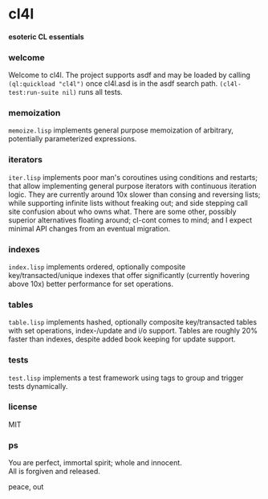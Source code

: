 # cl4l
#### esoteric CL essentials

### welcome
Welcome to cl4l. The project supports asdf and may be loaded by calling ```(ql:quickload "cl4l")``` once cl4l.asd is in the asdf search path. ```(cl4l-test:run-suite nil)``` runs all tests.

### memoization
```memoize.lisp``` implements general purpose memoization of arbitrary, potentially parameterized expressions.

### iterators
```iter.lisp``` implements poor man's coroutines using conditions and restarts; that allow implementing general purpose iterators with continuous iteration logic. They are currently around 10x slower than consing and reversing lists; while supporting infinite lists without freaking out; and side stepping call site confusion about who owns what. There are some other, possibly superior alternatives floating around; cl-cont comes to mind; and I expect minimal API changes from an eventual migration.

### indexes
```index.lisp``` implements ordered, optionally composite key/transacted/unique indexes that offer significantly (currently hovering above 10x) better performance for set operations.

### tables
```table.lisp``` implements hashed, optionally composite key/transacted tables with set operations, index-/update and i/o support. Tables are roughly 20% faster than indexes, despite added book keeping for update support.

### tests
```test.lisp``` implements a test framework using tags to group and trigger tests dynamically.

### license
MIT

### ps
You are perfect, immortal spirit; whole and innocent.<br/>
All is forgiven and released.

peace, out<br/>
